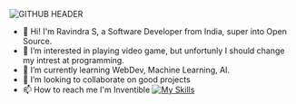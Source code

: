 ![GITHUB HEADER](https://github.com/ravindraogg/ravindraogg/assets/149950829/d915c1f7-994c-41e2-a27a-c2012f64fb2a)
- 👋 Hi! I'm Ravindra S, a Software Developer from India, super into Open Source.
- 👀 I’m interested in playing video game, but unfortunly I should change my intrest at programming.
- 🌱 I’m currently learning WebDev, Machine Learning, AI.
- 💞️ I’m looking to collaborate on good projects
- 📫 How to reach me I'm Inventible 
[![My Skills](https://skillicons.dev/icons?i=js,html,css,py)](https://skillicons.dev)
